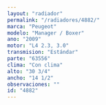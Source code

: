 ```yaml
---
layout: "radiador"
permalink: "/radiadores/4882/"
marca: "Peugeot"
modelo: "Manager / Boxer"
ano: "2009"
motor: "L4 2.3, 3.0"
transmision: "Estándar"
parte: "63556"
clima: "Con clima"
alto: "30 3/4"
ancho: "14 1/2"
observaciones: ""
id: "4882"
---
```


